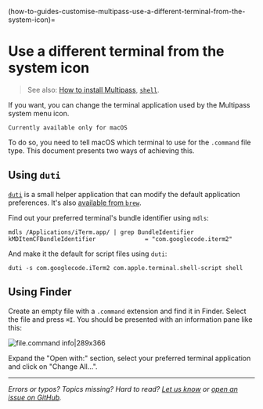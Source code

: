 (how-to-guides-customise-multipass-use-a-different-terminal-from-the-system-icon)=
# Use a different terminal from the system icon

> See also: [How to install Multipass](/how-to-guides/install-multipass), [`shell`](/reference/command-line-interface/shell).

If you want, you can change the terminal application used by the Multipass system menu icon.

```{note}
Currently available only for macOS
```

To do so, you need to tell macOS which terminal to use for the `.command` file type. This document presents two ways of achieving this.

## Using `duti`

[`duti`](https://github.com/moretension/duti/) is a small helper application that can modify the default application preferences. It's also [available from `brew`](https://formulae.brew.sh/formula/duti).

Find out your preferred terminal's bundle identifier using `mdls`:

```console
mdls /Applications/iTerm.app/ | grep BundleIdentifier
kMDItemCFBundleIdentifier              = "com.googlecode.iterm2"
```

And make it the default for script files using `duti`:

```console
duti -s com.googlecode.iTerm2 com.apple.terminal.shell-script shell
```

## Using Finder

Create an empty file with a `.command` extension and find it in Finder. Select the file and press `⌘I`. You should be presented with an information pane like this:

![file.command info|289x366](https://assets.ubuntu.com/v1/1ce425a9-multipass-file-command-info.png)
<!-- upload://47AaFCBSwPTDyEAbMjKkclk8DfA.png -->

Expand the "Open with:" section, select your preferred terminal application and click on "Change All...".

---

*Errors or typos? Topics missing? Hard to read? <a href="https://docs.google.com/forms/d/e/1FAIpQLSd0XZDU9sbOCiljceh3rO_rkp6vazy2ZsIWgx4gsvl_Sec4Ig/viewform?usp=pp_url&entry.317501128=https://canonical.com/multipass/docs/changing-terminal" target="_blank">Let us know</a> or <a href="https://github.com/canonical/multipass/issues/new/choose" target="_blank">open an issue on GitHub</a>.*

